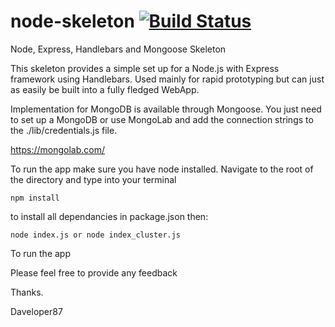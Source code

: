 node-skeleton [![Build Status](https://travis-ci.org/Daveloper87/node-skeleton.svg?branch=master)](https://travis-ci.org/Daveloper87/node-skeleton)
=============

Node, Express, Handlebars and Mongoose Skeleton

This skeleton provides a simple set up for a Node.js with Express framework using Handlebars. Used mainly for rapid prototyping but can just as easily be built into a fully fledged WebApp.

Implementation for MongoDB is available through Mongoose. You just need to set up a MongoDB or use MongoLab
and add the connection strings to the ./lib/credentials.js file.

https://mongolab.com/


To run the app make sure you have node installed. Navigate to the root of the directory and type into your terminal

    npm install
    
to install all dependancies in package.json then: 

    node index.js or node index_cluster.js
    
To run the app

Please feel free to provide any feedback

Thanks.

Daveloper87
    

